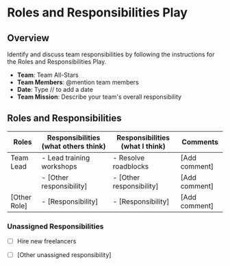 # Roles and Responsibilities Play

## Overview

Identify and discuss team responsibilities by following the instructions for the Roles and Responsibilities Play.

- **Team**: Team All-Stars
- **Team Members**: @mention team members
- **Date**: Type // to add a date
- **Team Mission**: Describe your team's overall responsibility

## Roles and Responsibilities

| Roles         | Responsibilities (what others think)      | Responsibilities (what I think)  | Comments          |
|---------------|-------------------------------------------|----------------------------------|-------------------|
| Team Lead     | - Lead training workshops                 | - Resolve roadblocks             | [Add comment]     |
|               | - [Other responsibility]                  | - [Other responsibility]         | [Add comment]     |
| [Other Role]  | - [Responsibility]                        | - [Responsibility]               | [Add comment]     |

### Unassigned Responsibilities

- [ ] Hire new freelancers
- [ ] [Other unassigned responsibility]

